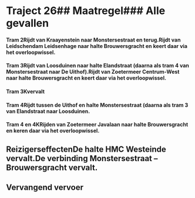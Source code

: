 # Traject 26## Maatregel### Alle gevallen
#### Tram 2Rijdt van Kraayenstein naar Monstersestraat en terug.Rijdt van Leidschendam Leidsenhage naar halte Brouwersgracht en keert daar via het overloopwissel.
#### Tram 3Rijdt van Loosduinen naar halte Elandstraat (daarna als tram 4 van Monstersestraat naar De Uithof).Rijdt van Zoetermeer Centrum-West naar halte Brouwersgracht en keert daar via het overloopwissel.
#### Tram 3Kvervalt
#### Tram 4Rijdt tussen de Uithof en halte Monstersestraat (daarna als tram 3 van Elandstraat naar Loosduinen.
#### Tram 4 en 4KRijden van Zoetermeer Javalaan naar halte Brouwersgracht en keren daar via het overloopwissel.
## ReizigerseffectenDe halte HMC Westeinde vervalt.De verbinding Monstersestraat – Brouwersgracht vervalt.
## Vervangend vervoer
